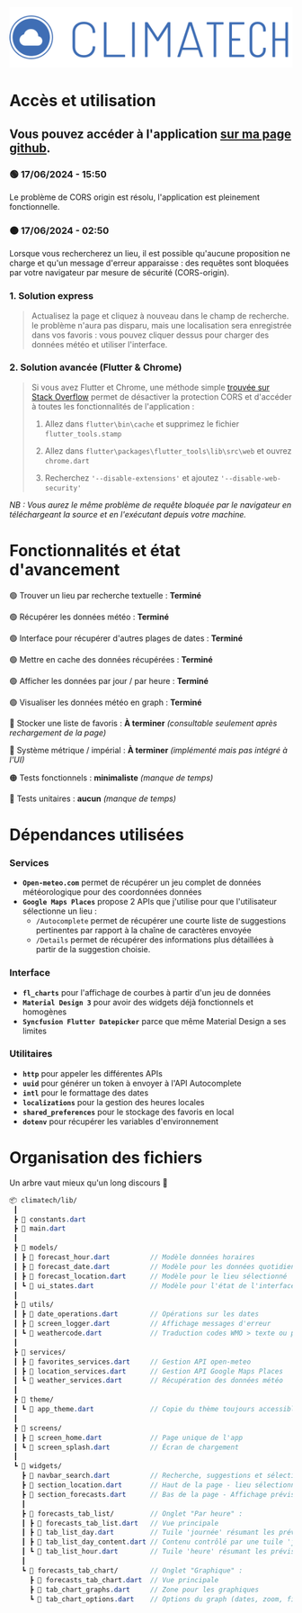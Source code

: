 


[![image](assets/logo-blue.svg)](https://aurelien-clement.github.io/)

# Accès et utilisation 

## Vous pouvez accéder à l'application [sur ma page github](https://aurelien-clement.github.io/).

### 🟢 17/06/2024 - 15:50
Le problème de CORS origin est résolu, l'application est pleinement fonctionnelle.

### 🟠 17/06/2024 - 02:50 
Lorsque vous rechercherez un lieu, il est possible qu'aucune proposition ne charge et qu'un message d'erreur apparaisse : des requêtes sont bloquées par votre navigateur par mesure de sécurité (CORS-origin).

### 1. Solution express
> Actualisez la page et cliquez à nouveau dans le champ de recherche. le problème n'aura pas disparu, mais une localisation sera enregistrée dans vos favoris : vous pouvez cliquer dessus pour charger des données météo et utiliser l'interface.

### 2. Solution avancée (Flutter & Chrome)

> Si vous avez Flutter et Chrome, une méthode simple [trouvée sur Stack Overflow](https://stackoverflow.com/questions/65630743/how-to-solve-flutter-web-api-cors-error-only-with-dart-code) permet de désactiver la protection CORS et d'accéder à toutes les fonctionnalités de l'application :
> 1. Allez dans `flutter\bin\cache` et supprimez le fichier `flutter_tools.stamp`
>
> 2. Allez dans `flutter\packages\flutter_tools\lib\src\web` et ouvrez `chrome.dart`
>
> 3. Recherchez  `'--disable-extensions'` et ajoutez `'--disable-web-security'`


_NB : Vous aurez le même problème de requête bloquée par le navigateur en téléchargeant la source et en l'exécutant depuis votre machine._


# Fonctionnalités et état  d'avancement

🟢 Trouver un lieu par recherche textuelle : **Terminé**

🟢 Récupérer les données météo : **Terminé**

🟢 Interface pour récupérer d'autres plages de dates : **Terminé**

🟢 Mettre en cache des données récupérées : **Terminé**

🟢 Afficher les données par jour / par heure : **Terminé**

🟢 Visualiser les données météo en graph :  **Terminé**

🔵 Stocker une liste de favoris : **À terminer** _(consultable seulement après rechargement de la page)_

🔵 Système métrique / impérial : **À terminer** _(implémenté mais pas intégré à l'UI)_

🟠 Tests fonctionnels : **minimaliste** _(manque de temps)_

🔴 Tests unitaires : **aucun** _(manque de temps)_

# Dépendances utilisées

### Services

- **`Open-meteo.com`** permet de récupérer un jeu complet de données météorologique pour des coordonnées données
- **`Google Maps Places`** propose 2 APIs que j'utilise pour que l'utilisateur sélectionne un lieu : 
  - `/Autocomplete` permet de récupérer une courte liste de suggestions pertinentes par rapport à la chaîne de caractères envoyée
  - `/Details` permet de récupérer des informations plus détaillées à partir de la suggestion choisie.

### Interface

- **`fl_charts`** pour l'affichage de courbes à partir d'un jeu de données
- **`Material Design 3`** pour avoir des widgets déjà fonctionnels et homogènes
- **`Syncfusion Flutter Datepicker`** parce que même Material Design a ses limites

### Utilitaires

- **`http`** pour appeler les différentes APIs
- **`uuid`** pour générer un token à envoyer à l'API Autocomplete
- **`intl`** pour le formattage des dates
- **`localizations`** pour la gestion des heures locales
- **`shared_preferences`** pour le stockage des favoris en local
- **`dotenv`** pour récupérer les variables d'environnement


# Organisation des fichiers

Un arbre vaut mieux qu'un long discours  🌱

```scss
📦 climatech/lib/
 ┃
 ┣ 📄 constants.dart
 ┣ 📄 main.dart
 ┃
 ┣ 📂 models/
 ┃ ┣ 📄 forecast_hour.dart          // Modèle données horaires
 ┃ ┣ 📄 forecast_date.dart          // Modèle pour les données quotidiennes
 ┃ ┣ 📄 forecast_location.dart      // Modèle pour le lieu sélectionné
 ┃ ┗ 📄 ui_states.dart              // Modèle pour l'état de l'interface
 ┃
 ┣ 📂 utils/
 ┃ ┣ 📄 date_operations.dart        // Opérations sur les dates
 ┃ ┣ 📄 screen_logger.dart          // Affichage messages d'erreur
 ┃ ┗ 📄 weathercode.dart            // Traduction codes WMO > texte ou picto
 ┃
 ┣ 📂 services/
 ┃ ┣ 📄 favorites_services.dart     // Gestion API open-meteo
 ┃ ┣ 📄 location_services.dart      // Gestion API Google Maps Places
 ┃ ┗ 📄 weather_services.dart       // Récupération des données météo
 ┃
 ┣ 📂 theme/
 ┃ ┗ 📄 app_theme.dart              // Copie du thème toujours accessible
 ┃
 ┣ 📂 screens/
 ┃ ┣ 📄 screen_home.dart            // Page unique de l'app
 ┃ ┗ 📄 screen_splash.dart          // Écran de chargement
 ┃
 ┗ 📂 widgets/
   ┣ 📄 navbar_search.dart          // Recherche, suggestions et sélection
   ┣ 📄 section_location.dart       // Haut de la page - lieu sélectionné
   ┣ 📄 section_forecasts.dart      // Bas de la page - Affichage prévisions
   ┃
   ┣ 📂 forecasts_tab_list/         // Onglet "Par heure" :
   ┃ ┣ 📄 forecasts_tab_list.dart   // Vue principale
   ┃ ┣ 📄 tab_list_day.dart         // Tuile 'journée' résumant les prévisions
   ┃ ┣ 📄 tab_list_day_content.dart // Contenu contrôlé par une tuile 'journée'
   ┃ ┗ 📄 tab_list_hour.dart        // Tuile 'heure' résumant les prévisions
   ┃
   ┗ 📂 forecasts_tab_chart/        // Onglet "Graphique" :
     ┣ 📄 forecasts_tab_chart.dart  // Vue principale
     ┣ 📄 tab_chart_graphs.dart     // Zone pour les graphiques
     ┗ 📄 tab_chart_options.dart    // Options du graph (dates, zoom, filtres)

 ```